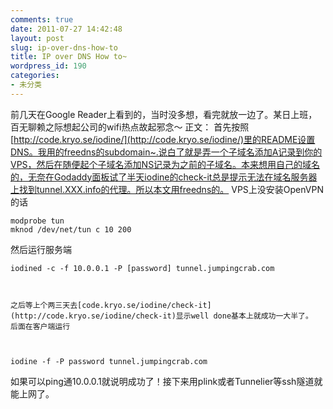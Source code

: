 ```yaml
---
comments: true
date: 2011-07-27 14:42:48
layout: post
slug: ip-over-dns-how-to
title: IP over DNS How to~
wordpress_id: 190
categories:
- 未分类
---
```


前几天在Google Reader上看到的，当时没多想，看完就放一边了。某日上班，百无聊赖之际想起公司的wifi热点故起邪念～
正文：
    首先按照[http://code.kryo.se/iodine/](http://code.kryo.se/iodine/)里的README设置DNS。我用的freedns的subdomain~.说白了就是弄一个子域名添加A记录到你的VPS，然后在随便起个子域名添加NS记录为之前的子域名。本来想用自己的域名的，无奈在Godaddy面板试了半天iodine的check-it总是提示无法在域名服务器上找到tunnel.XXX.info的代理。所以本文用freedns的。
    VPS上没安装OpenVPN的话
    
    modprobe tun
    mknod /dev/net/tun c 10 200


然后运行服务端 
     
    
     
    iodined -c -f 10.0.0.1 -P [password] tunnel.jumpingcrab.com
         


    之后等上个两三天去[code.kryo.se/iodine/check-it](http://code.kryo.se/iodine/check-it)显示well done基本上就成功一大半了。
    后面在客户端运行 
      
    
    
    iodine -f -P password tunnel.jumpingcrab.com
          


如果可以ping通10.0.0.1就说明成功了！接下来用plink或者Tunnelier等ssh隧道就能上网了。


